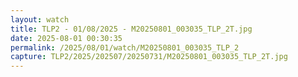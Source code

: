 ```yaml
---
layout: watch
title: TLP2 - 01/08/2025 - M20250801_003035_TLP_2T.jpg
date: 2025-08-01 00:30:35
permalink: /2025/08/01/watch/M20250801_003035_TLP_2
capture: TLP2/2025/202507/20250731/M20250801_003035_TLP_2T.jpg
---
```

